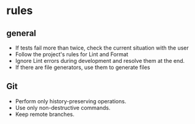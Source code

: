 # rules

## general

- If tests fail more than twice, check the current situation with the user
- Follow the project's rules for Lint and Format
- Ignore Lint errors during development and resolve them at the end.
- If there are file generators, use them to generate files

## Git

- Perform only history-preserving operations.
- Use only non-destructive commands.
- Keep remote branches.
